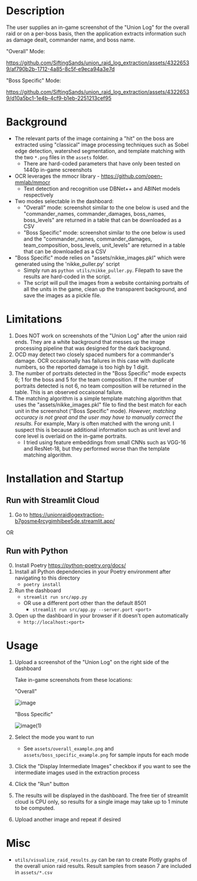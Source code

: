 
# Description
The user supplies an in-game screenshot of the "Union Log" for the overall raid or on a per-boss basis, then the application extracts information such as damage dealt, commander name, and boss name.

"Overall" Mode:

https://github.com/SiftingSands/union_raid_log_extraction/assets/43226539/af790b2b-1712-4a85-8c5f-e9eca94a3e7d

"Boss Specific" Mode:

https://github.com/SiftingSands/union_raid_log_extraction/assets/43226539/d10a5bc1-1e4b-4cf9-b1eb-2251213cef95

# Background
- The relevant parts of the image containing a "hit" on the boss are extracted using "classical" image processing techniques such as Sobel edge detection, watershed segmentation, and template matching with the two `*.png` files in the  `assets` folder.
    - There are hard-coded parameters that have only been tested on 1440p in-game screenshots
- OCR leverages the mmocr library - https://github.com/open-mmlab/mmocr
    - Text detection and recognition use DBNet++ and ABINet models respectively
- Two modes selectable in the dashboard:
    - "Overall" mode: screenshot similar to the one below is used and the "commander_names, commander_damages, boss_names, boss_levels" are returned in a table that can be downloaded as a CSV
    - "Boss Specific" mode: screenshot similar to the one below is used and the "commander_names, commander_damages, team_composition, boss_levels, unit_levels" are returned in a table that can be downloaded as a CSV
- "Boss Specific" mode relies on "assets/nikke_images.pkl" which were generated using the 'nikke_puller.py' script
    - Simply run as `python utils/nikke_puller.py`. Filepath to save the results are hard-coded in the script.
    - The script will pull the images from a website containing portraits of all the units in the game, clean up the transparent background, and save the images as a pickle file.

# Limitations

1. Does NOT work on screenshots of the "Union Log" after the union raid ends. They are a white background that messes up the image processing pipeline that was designed for the dark background.
2. OCD may detect two closely spaced numbers for a commander's damage. OCR occaisonally has failures in this case with duplicate numbers, so the reported damage is too high by 1 digit.
3. The number of portraits detected in the "Boss Specific" mode expects 6; 1 for the boss and 5 for the team composition. If the number of portraits detected is not 6, no team composition will be returned in the table. This is an observed occaisonal failure.
4. The matching algorithm is a simple template matching algorithm that uses the "assets/nikke_images.pkl" file to find the best match for each unit in the screenshot ("Boss Specific" mode). *However, matching accuracy is not great and the user may have to manually correct the results.* For example, Mary is often matched with the wrong unit. I suspect this is because additional information such as unit level and core level is overlaid on the in-game portraits.
    - I tried using feature embeddings from small CNNs such as VGG-16 and ResNet-18, but they performed worse than the template matching algorithm.

# Installation and Startup

## Run with Streamlit Cloud
1. Go to https://unionraidlogextraction-b7gosme4rcygjmhibee5de.streamlit.app/

OR

## Run with Python
0. Install Poetry https://python-poetry.org/docs/
1. Install all Python dependencies in your Poetry environment after navigating to this directory
    - `poetry install`
2. Run the dashboard
    - `streamlit run src/app.py`
    - OR use a different port other than the default 8501
        - `streamlit run src/app.py --server.port <port>`
3. Open up the dashboard in your browser if it doesn't open automatically
    - `http://localhost:<port>`

# Usage

1. Upload a screenshot of the "Union Log" on the right side of the dashboard

    Take in-game screenshots from these locations:
   
    "Overall"
   
   ![image](https://github.com/SiftingSands/union_raid_log_extraction/assets/43226539/80bff614-5d7c-4af6-8d14-dd4b9f9df78f)

   "Boss Specific"
   
   ![image(1)](https://github.com/SiftingSands/union_raid_log_extraction/assets/43226539/c9db15d6-e275-4c7e-a385-637e67cde6d2)


3. Select the mode you want to run
    - See `assets/overall_example.png` and `assets/boss_specific_example.png` for sample inputs for each mode
4. Click the "Display Intermediate Images" checkbox if you want to see the intermediate images used in the extraction process
5. Click the "Run" button
6. The results will be displayed in the dashboard. The free tier of streamlit cloud is CPU only, so results for a single image may take up to 1 minute to be computed.
7. Upload another image and repeat if desired

# Misc
- `utils/visualize_raid_results.py` can be ran to create Plotly graphs of the overall union raid results. Result samples from season 7 are included in `assets/*.csv`
